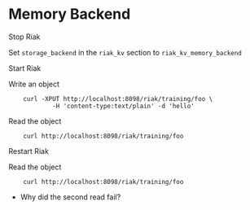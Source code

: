 # Memory Backend

Stop Riak

Set `storage_backend` in the `riak_kv` section to `riak_kv_memory_backend`

Start Riak

Write an object

        curl -XPUT http://localhost:8098/riak/training/foo \
                -H 'content-type:text/plain' -d 'hello'

Read the object

        curl http://localhost:8098/riak/training/foo

Restart Riak

Read the object

        curl http://localhost:8098/riak/training/foo

* Why did the second read fail?
